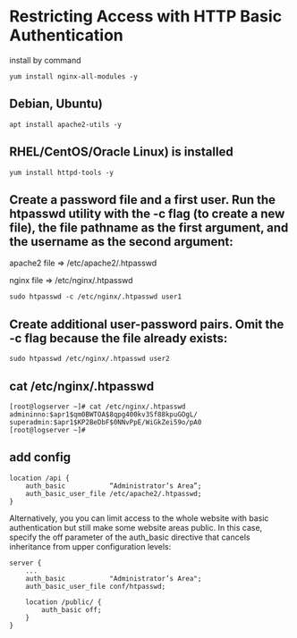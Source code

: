 # Restricting Access with HTTP Basic Authentication

install by command 
```
yum install nginx-all-modules -y
```

## Debian, Ubuntu) 
```
apt install apache2-utils -y
```

## RHEL/CentOS/Oracle Linux) is installed
```
yum install httpd-tools -y
```

## Create a password file and a first user. Run the htpasswd utility with the -c flag (to create a new file), the file pathname as the first argument, and the username as the second argument:


apache2 file => /etc/apache2/.htpasswd

nginx file => /etc/nginx/.htpasswd

```
sudo htpasswd -c /etc/nginx/.htpasswd user1
```
## Create additional user-password pairs. Omit the -c flag because the file already exists:

```
sudo htpasswd /etc/nginx/.htpasswd user2
```

## cat /etc/nginx/.htpasswd
```
[root@logserver ~]# cat /etc/nginx/.htpasswd
admininno:$apr1$qm0BWTOA$8qpg400kv3Sf88kpuGOgL/
superadmin:$apr1$KP2BeDbF$0NNvPpE/WiGkZei59o/pA0
[root@logserver ~]#
```

## add config
```
location /api {
    auth_basic           “Administrator’s Area”;
    auth_basic_user_file /etc/apache2/.htpasswd; 
}
```


Alternatively, you you can limit access to the whole website with basic authentication but still make some website areas public. In this case, specify the off parameter of the auth_basic directive that cancels inheritance from upper configuration levels:

```
server {
    ...
    auth_basic           "Administrator’s Area";
    auth_basic_user_file conf/htpasswd;

    location /public/ {
        auth_basic off;
    }
}
```
